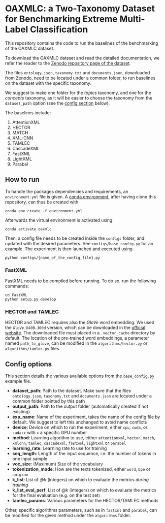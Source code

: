 # OAXMLC: a Two-Taxonomy Dataset for Benchmarking Extreme Multi-Label Classification
This repository contains the code to run the baselines of the benchmarking of the OAXMLC dataset.

To download the OAXMLC dataset and read the detailed documentation, we refer the reader to the [Zenodo repository page of the dataset](https://zenodo.org/records/15120227).


The files `ontology.json`, `taxonomy.txt` and `documents.json`, downloaded from Zenodo, need to be located under a common folder, to run baselines on the dataset with the specific taxonomy.


We suggest to make one folder for the *topics* taxonomy, and one for the *concepts* taxonomy, as it will be easier to choose the taxonomy from the `dataset_path` option (see the [config section](#config-options) below).

The baselines include:
1. AttentionXML
2. HECTOR
3. MATCH
4. XML-CNN
5. TAMLEC
6. CascadeXML
7. FastXML
8. LightXML
9. Parabel


## How to run
To handle the packages dependencies and requirements, an `environment.yml` file is given. A [conda environment](https://conda.io/projects/conda/en/latest/user-guide/install/index.html), after having clone this repository, can thus be created with
```
conda env create -f environment.yml
``` 
Afterwards the virtual environment is activated using
```
conda activate oaxmlc
```

Then, a config file needs to be created inside the `configs` folder, and updated with the desired parameters. See `configs/base_config.py` for an example. The experiment is then launched and executed using
```
python configs/{name_of_the_config_file}.py
```


### FastXML
FastXML needs to be compiled before running. To do so, run the following commands:
```
cd FastXML
python setup.py develop
```

### HECTOR and TAMLEC
HECTOR and TAMLEC requires also the *GloVe* word embedding. We used the `GloVe.840B.300d` version, which can be downloaded in the [official website](https://nlp.stanford.edu/projects/glove/). The downloaded file must placed in a `.vector_cache` directory by default. The location of the pre-trained word embeddings, a parameter named `path_to_glove`, can be modified in the `algorithms/hector.py` or `algorithms/tamlec.py` files.


## Config options
This section details the various available options from the `base_config.py` example file.
- **dataset_path**: Path to the dataset. Make sure that the files `ontology.json`, `taxonomy.txt` and `documents.json` are located under a common folder pointed by this path
- **output_path**: Path to the output folder (automatically created if not existing)
- **exp_name**: Name of the experiment, takes the name of the config file by default. We suggest to left this unchanged to avoid name conflicts
- **device**: Device on which to run the experiment, either `cpu`, `cuda`, or `cuda:x` with `x` a specific GPU number
- **method**: Learning algorithm to use, either `attentionxml`, `hector`, `match`, `xmlcnn`, `tamlec`, `cascadexml`, `fastxml`, `lightxml` or `parabel`
- **learning_rate**: Learning rate to use for training
- **seq_length**: Length of the input sequence, i.e. the number of tokens in one input sample
- **voc_size**: (Maximum) Size of the vocabulary
- **tokenization_mode**: How are the texts tokenized, either `word`, `bpe` or `unigram`
- **k_list**: List of *@k* (integers) on which to evaluate the metrics *during training*
- **k_list_eval_perf**: List of *@k* (integers) on which to evaluate the metrics for the final evaluation (e.g. on the test set)
- **tamlec_params**: Various parameters for the HECTOR/TAMLEC methods

Other, specific algorithms parameters, such as in `fastxml` and `parabel`, can be modified for the given method under the `algorithms` folder.

